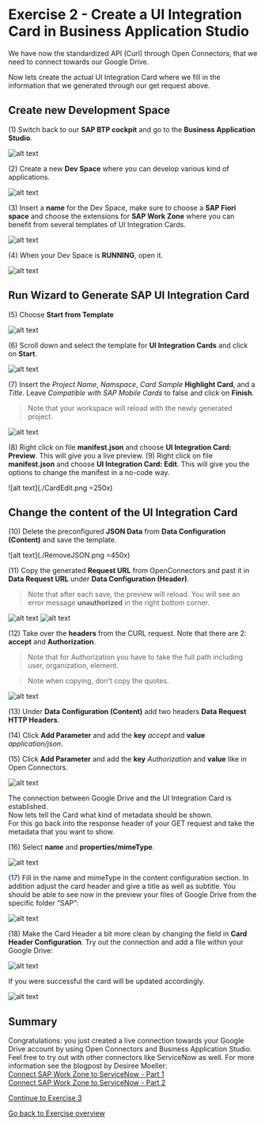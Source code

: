 # Exercise 2 - Create a UI Integration Card in Business Application Studio

We have now the standardized API (Curl) through Open Connectors, that we need to connect towards our Google Drive.

Now lets create the actual UI Integration Card where we fill in the information that we generated through our get request above.


## Create new Development Space

(1) Switch back to our **SAP BTP cockpit** and go to the **Business Application Studio**.

![alt text](./OpenBAS.png "OpenBAS")

(2) Create a new **Dev Space** where you can develop various kind of applications.

![alt text](./CreateDevSpace.png "CreateDevSpace")

(3) Insert a **name** for the Dev Space, make sure to choose a **SAP Fiori space** and choose the extensions for **SAP Work Zone** where you can benefit from several templates of UI Integration Cards.

![alt text](./CreateDevSpace2.png "CreateDevSpace2")

(4) When your Dev Space is **RUNNING**, open it.

![alt text](./OpenBAS2.png "OpenBAS2")

## Run Wizard to Generate SAP UI Integration Card

(5) Choose **Start from Template**

![alt text](./StartTemplate.png "StartTemplate")

(6) Scroll down and select the template for **UI Integration Cards** and click on **Start**.

![alt text](./UIIntegrationCard.png "UIIntegrationCard")

(7) Insert the _Project Name_, _Namspace_, _Card Sample_ **Highlight Card**, and a _Title_. Leave _Compatible with SAP Mobile Cards_ to false and click on **Finish**.

> Note that your workspace will reload with the newly generated project.

![alt text](./ProjectDetails.png "ProjectDetails")

(8) Right click on file **manifest.json** and choose **UI Integration Card: Preview**. This will give you a live preview.
(9) Right click on file **manifest.json** and choose **UI Integration Card: Edit**. This will give you the options to change the manifest in a no-code way.

![alt text](./CardEdit.png =250x)

## Change the content of the UI Integration Card

(10) Delete the preconfigured **JSON Data** from **Data Configuration (Content)** and save the template.

![alt text](./RemoveJSON.png =450x)

(11) Copy the generated **Request URL** from OpenConnectors and past it in **Data Request URL** under **Data Configuration (Header)**.

> Note that after each save, the preview will reload. You will see an error message **unauthorized** in the right bottom corner.

![alt text](./RequestURL.png "RequestURL")
![alt text](./NewDataURL.png "NewDataURL  ")


(12) Take over the **headers** from the CURL request. Note that there are 2: **accept** and **Authorization**.

> Note that for Authorization you have to take the full path including user, organization, element.

> Note when copying, don't copy the quotes.

![alt text](./CurlHeaders.png "CurlHeaders")

(13) Under **Data Configuration (Content)** add two headers **Data Request HTTP Headers**.

(14) Click **Add Parameter** and add the **key** _accept_ and **value** _application/json_.

(15) Click **Add Parameter** and add the **key** _Authorization_ and **value** like in Open Connectors.

![alt text](./AddHeaders2.png "AddHeaders2")

The connection between Google Drive and the UI Integration Card is established.    
Now lets tell the Card what kind of metadata should be shown.    
For this go back into the response header of your GET request and take the metadata that you want to show.

(16) Select **name** and **properties/mimeType**.

![alt text](./SelectMetaData.png "SelectMetaData")

(17) Fill in the name and mimeType in the content configuration section. In addition adjust the card header and give a title as well as subtitle. You should be able to see now in the preview your files of Google Drive from the specific folder “SAP”:

![alt text](./ProvidePath2.png "ProvidePath2")

(18) Make the Card Header a bit more clean by changing the field in **Card Header Configuration**.
    Try out the connection and add a file within your Google Drive:

![alt text](./NicenUp.png "NicenUp")

If you were successful the card will be updated accordingly.

![alt text](./Preview.png "Preview")



## Summary

Congratulations: you just created a live connection towards your Google Drive account by using Open Connectors and Business Application Studio.   
Feel free to try out with other connectors like ServiceNow as well. For more information see the blogpost by Desiree Moeller:   
[Connect SAP Work Zone to ServiceNow - Part 1](https://blogs.sap.com/2020/12/21/how-to-integrate-3rd-party-services-as-servicenow-to-sap-work-zone-for-hr-using-open-connectors-and-business-application-studio-part-1-2/)   
[Connect SAP Work Zone to ServiceNow - Part 2](https://blogs.sap.com/2020/12/22/how-to-integrate-3rd-party-services-as-servicenow-to-sap-work-zone-for-hr-using-open-connectors-and-business-application-studio-part-2-2/)



[Continue to Exercise 3](/Exercises/Exercise3/readme.md)    

[Go back to Exercise overview](/readme.md)
